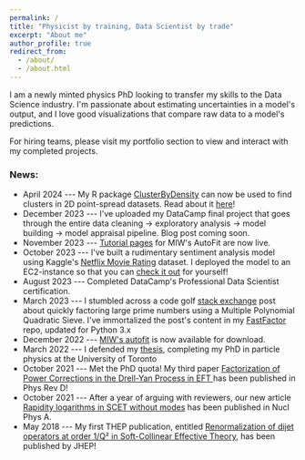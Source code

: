 ```yaml
---
permalink: /
title: "Physicist by training, Data Scientist by trade"
excerpt: "About me"
author_profile: true
redirect_from: 
  - /about/
  - /about.html
---
```


I am a newly minted physics PhD looking to transfer my skills to the Data Science industry. I'm passionate about 
estimating uncertainties in a model's output, and I love good visualizations that compare raw data to a model's predictions.

For hiring teams, please visit my portfolio section to view and interact with my completed projects.

### News:

- April 2024 --- My R package [ClusterByDensity](https://github.com/MattInglisWhalen/ClusterByDensity) can now be used to find clusters in 2D point-spread datasets. Read about it [here](https://mattingliswhalen.github.io/blog/2024-04-08--2D-Clusters)!
- December 2023 --- I've uploaded my DataCamp final project that goes through the entire data cleaning -> exploratory analysis -> model building -> model appraisal pipeline. Blog post coming soon. 
- November 2023 --- [Tutorial pages](https://mattingliswhalen.github.io/MIWs_AutoFit_Tutorial_1/) for MIW's AutoFit are now live.
- October 2023 --- I've built a rudimentary sentiment analysis model using Kaggle's [Netflix Movie Rating](https://www.kaggle.com/datasets/rishitjavia/netflix-movie-rating-dataset) dataset. I deployed the model to an EC2-instance so that you can [check it out](http://ec2-18-216-26-152.us-east-2.compute.amazonaws.com/mrs_demo) for yourself!
- August 2023 --- Completed DataCamp's Professional Data Scientist certification.
- March 2023 --- I stumbled across a code golf [stack exchange](https://codegolf.stackexchange.com/questions/8629/fastest-semiprime-factorization) post about quickly factoring large prime numbers using a Multiple Polynomial Quadratic Sieve. I've immortalized the post's content in my [FastFactor](https://github.com/MattInglisWhalen/FastFactor) repo, updated for Python 3.x 
- December 2022 --- [MIW's autofit](https://github.com/MattInglisWhalen/MIW_AutoFit) is now available for download.
- March 2022 --- I defended my [thesis](https://tspace.library.utoronto.ca/handle/1807/123124), completing my PhD in particle physics at the University of Toronto
- October 2021 --- Met the PhD quota! My third paper [Factorization of Power Corrections in the Drell-Yan Process in EFT ](https://journals.aps.org/prd/abstract/10.1103/PhysRevD.104.076018) has been published in Phys Rev D!
- October 2021 --- After a year of arguing with reviewers, our new article [Rapidity logarithms in SCET without modes](https://www.sciencedirect.com/science/article/abs/pii/S0375947421001251?via%3Dihub) has been published in Nucl Phys A.
- May 2018 --- My first THEP publication, entitled [Renormalization of dijet operators at order 1/Q² in Soft-Collinear Effective Theory](https://link.springer.com/article/10.1007/JHEP05(2018)023), has been published by JHEP!
